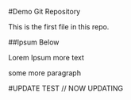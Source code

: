 #Demo Git Repository

This is the first file in this repo.


##Ipsum Below

Lorem Ipsum
more text

some more
paragraph

#UPDATE TEST
// NOW UPDATING
